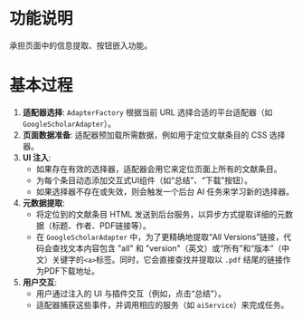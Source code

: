 # 功能说明

承担页面中的信息提取、按钮嵌入功能。

# 基本过程

1.  **适配器选择**: `AdapterFactory` 根据当前 URL 选择合适的平台适配器（如 `GoogleScholarAdapter`）。
2.  **页面数据准备**: 适配器预加载所需数据，例如用于定位文献条目的 CSS 选择器。
3.  **UI 注入**:
    -   如果存在有效的选择器，适配器会用它来定位页面上所有的文献条目。
    -   为每个条目动态添加交互式UI组件（如“总结”、“下载”按钮）。
    -   如果选择器不存在或失效，则会触发一个后台 AI 任务来学习新的选择器。
4.  **元数据提取**:
    -   将定位到的文献条目 HTML 发送到后台服务，以异步方式提取详细的元数据（标题、作者、PDF链接等）。
    -   在 `GoogleScholarAdapter` 中，为了更精确地提取“All Versions”链接，代码会查找文本内容包含 "all" 和 "version"（英文）或“所有”和“版本”（中文）关键字的`<a>`标签。同时，它会直接查找并提取以 `.pdf` 结尾的链接作为PDF下载地址。
5.  **用户交互**:
    -   用户通过注入的 UI 与插件交互（例如，点击“总结”）。
    -   适配器捕获这些事件，并调用相应的服务（如 `aiService`）来完成任务。

